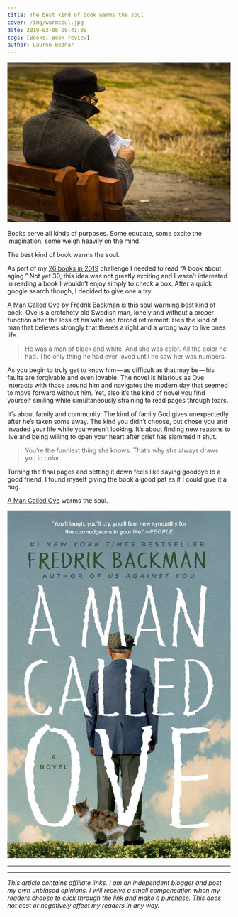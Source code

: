 ```yaml
---
title: The best kind of book warms the soul
cover: /img/warmsoul.jpg
date: 2019-03-06 00:41:09
tags: [Books, Book review]
author: Lauren Bodnar
---
```

![header img](/img/warmsoul.jpg)

Books serve all kinds of purposes. Some educate, some excite the imagination, some weigh heavily on the mind.


The best kind of book warms the soul.


As part of my [26 books in 2019](https://medium.com/@laurenbodnar/26-books-in-2019-f7b21c69c383) challenge I needed to read “A book about aging.” Not yet 30, this idea was not greatly exciting and I wasn’t interested in reading a book I wouldn’t enjoy simply to check a box. After a quick google search though, I decided to give one a try.


[A Man Called Ove](https://amzn.to/2GZ3cd7) by Fredrik Backman is this soul warming best kind of book. Ove is a crotchety old Swedish man, lonely and without a proper function after the loss of his wife and forced retirement. He’s the kind of man that believes strongly that there’s a right and a wrong way to live ones life.


>He was a man of black and white. And she was color. All the color he had. The only thing he had ever loved until he saw her was numbers.


As you begin to truly get to know him — as difficult as that may be — his faults are forgivable and even lovable. The novel is hilarious as Ove interacts with those around him and navigates the modern day that seemed to move forward without him. Yet, also it’s the kind of novel you find yourself smiling while simultaneously straining to read pages through tears.


It’s about family and community. The kind of family God gives unexpectedly after he’s taken some away. The kind you didn’t choose, but chose you and invaded your life while you weren’t looking. It’s about finding new reasons to live and being willing to open your heart after grief has slammed it shut.


>You’re the funniest thing she knows. That’s why she always draws you in color.


Turning the final pages and setting it down feels like saying goodbye to a good friend. I found myself giving the book a good pat as if I could give it a hug.


[A Man Called Ove](https://amzn.to/2GZ3cd70) warms the soul.

![header img](/img/ove.jpg)


****  
****
*This article contains affiliate links.  I am an independent blogger and post my own unbiased opinions. I will receive a small compensation when my readers choose to click through the link and make a purchase. This does not cost or negatively effect my readers in any way.*
